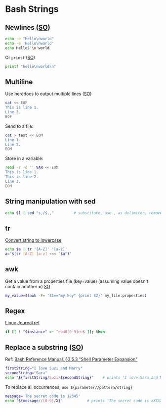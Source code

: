 # Bash Strings

## Newlines ([SO](http://stackoverflow.com/a/8467448/125246))
```bash
echo -e "Hello\nworld"
echo -e 'Hello\nworld'
echo Hello$'\n'world
```
Or `printf` ([SO](http://stackoverflow.com/a/8467449/125246))
```bash
printf "hello\nworld\n"
```

## Multiline

Use heredocs to output multiple lines ([SO](https://stackoverflow.com/a/23930212/125246))

```bash
cat << EOF
This is line 1.
Line 2.
EOF
```

Send to a file:

```bash
cat > test << EOM
Line 1.
Line 2.
EOM
```

Store in a variable:

```bash
read -r -d '' VAR << EOM
This is line 1.
This is line 2.
Line 3.
EOM
``` 


## String manipulation with sed
```bash
echo $1 | sed "s,/$,,"         # substitute, use , as delimiter, remove trailing slash
```

## tr
[Convert string to lowercase](http://stackoverflow.com/questions/2264428/converting-string-to-lower-case-in-bash-shell-scripting)
```bash
echo $a | tr '[A-Z]' '[a-z]'
a="$(tr [A-Z] [a-z] <<< "$a")"
```

## awk

Get a value from a properties file (key=value) (assuming value doesn't contain another =) [SO](http://stackoverflow.com/a/20378117/125246)

```bash
my_value=$(awk -F= '$1=="my.key" {print $2}' my_file.properties)
```

## Regex

[Linux Journal ref](http://www.linuxjournal.com/content/bash-regular-expressions)

```bash
if [[ ! "$instance" =~ ^ebd0[0-9]ee$ ]]; then
```

## Replace a substring ([SO](https://stackoverflow.com/a/13210909/125246))

Ref: [Bash Reference Manual, §3.5.3 "Shell Parameter Expansion"](https://www.gnu.org/software/bash/manual/bash.html#Shell-Parameter-Expansion)

```bash
firstString="I love Suzi and Marry"
secondString="Sara"
echo "${firstString/Suzi/$secondString}"    # prints 'I love Sara and Marry'
```

To replace all occurrences, `use ${parameter//pattern/string}`

```bash
message='The secret code is 12345'
echo "${message//[0-9]/X}"           # prints 'The secret code is XXXXX'

```

